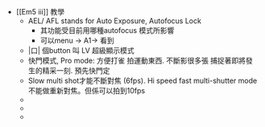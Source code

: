- [[Em5 iii]] 教學
	- AEL/ AFL  stands for Auto Exposure, Autofocus Lock
		- 其功能受目前用哪種autofocus 模式所影響
		- 可以menu -> A1-> 看到
	- |口| 個button 叫 LV 超級顯示模式
	- 快門模式, Pro mode: 方便打雀 拍運動東西.   不斷影很多張  捕捉著即將發生的精采一刻.  預先快門定
	- Slow multi shot才能不斷對焦 (6fps).   Hi speed fast multi-shutter mode不能做重新對焦。但係可以拍到10fps
	-
	-
	-